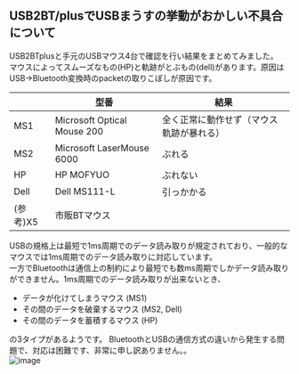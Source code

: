 ## USB2BT/plusでUSBまうすの挙動がおかしい不具合について

USB2BTplusと手元のUSBマウス4台で確認を行い結果をまとめてみました。  
マウスによってスムーズなもの(HP)と軌跡がとぶもの(dell)があります。原因はUSB→Bluetooth変換時のpacketの取りこぼしが原因です。  

|  | 型番 | 結果 |
|---|---|---|
| MS1 | Microsoft Optical Mouse 200 | 全く正常に動作せず（マウス軌跡が暴れる） |
| MS2 | Microsoft LaserMouse 6000 | ぶれる |
| HP | HP MOFYUO | ぶれない |
| Dell | Dell MS111-L | 引っかかる |
| (参考)X5 | 市販BTマウス | |

USBの規格上は最短で1ms周期でのデータ読み取りが規定されており、一般的なマウスでは1ms周期でのデータ読み取りに対応しています。  
一方でBluetoothは通信上の制約により最短でも数ms周期でしかデータ読み取りができません。1ms周期でのデータ読み取りが出来ないとき、  

* データが化けてしまうマウス (MS1)
* その間のデータを破棄するマウス (MS2, Dell)
* その間のデータを蓄積するマウス (HP)

の3タイプがあるようです。 
BluetoothとUSBの通信方式の違いから発生する問題で、対応は困難です、非常に申し訳ありません。。  
![image](https://user-images.githubusercontent.com/43091864/157574129-0143100d-1b48-4588-a6ac-48e154490388.png)
